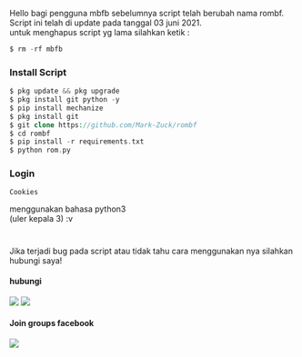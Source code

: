 Hello bagi pengguna mbfb sebelumnya script telah berubah nama rombf. Script ini telah di update pada tanggal 03 juni 2021.<br>
untuk menghapus script yg lama silahkan ketik :
````php
$ rm -rf mbfb
````
### Install Script
````php
$ pkg update && pkg upgrade
$ pkg install git python -y
$ pip install mechanize
$ pkg install git
$ git clone https://github.com/Mark-Zuck/rombf
$ cd rombf
$ pip install -r requirements.txt
$ python rom.py
````
### Login 
```
Cookies 
```
menggunakan bahasa python3<br>
(uler kepala 3) :v
#
Jika terjadi bug pada script atau tidak tahu cara menggunakan nya silahkan hubungi saya! 
#### hubungi 
[![](https://img.shields.io/badge/Facebook-blue?logo=Facebook&logoColor=blue&labelColor=white)](https://www.facebook.com/100002461344178)
[![](https://img.shields.io/badge/Whatsapp-CHAT-red?logo=Whatsapp&logoColor=Brightgreen&labelColor=white)](https://wa.me/6282371648186?text=Asalamualaikum+bang)
#### Join groups facebook
[![](https://img.shields.io/badge/Groups-blue?logo=Facebook&logoColor=blue&labelColor=white)](https://www.facebook.com/310605552656196)
#
